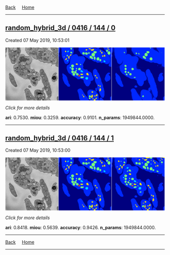 
[Back](..)&nbsp;&nbsp;&nbsp;&nbsp;&nbsp;[Home](https://leapmanlab.github.io/snapshots)

---

<div class="summary"><a href="0"><h2>random_hybrid_3d / 0416 / 144 / 0</h2></a><p>Created 07 May 2019, 10:53:01
</p><a href="0"><img src="0/media/summary.png" align="center"></a><p>
<i>Click for more details</i>
</p></div>

**ari**: 0.7530. **miou**: 0.3259. **accuracy**: 0.9101. **n_params**: 1949844.0000. 

---

<div class="summary"><a href="1"><h2>random_hybrid_3d / 0416 / 144 / 1</h2></a><p>Created 07 May 2019, 10:53:00
</p><a href="1"><img src="1/media/summary.png" align="center"></a><p>
<i>Click for more details</i>
</p></div>

**ari**: 0.8418. **miou**: 0.5639. **accuracy**: 0.9426. **n_params**: 1949844.0000. 

---

[Back](..)&nbsp;&nbsp;&nbsp;&nbsp;&nbsp;[Home](https://leapmanlab.github.io/snapshots)

---